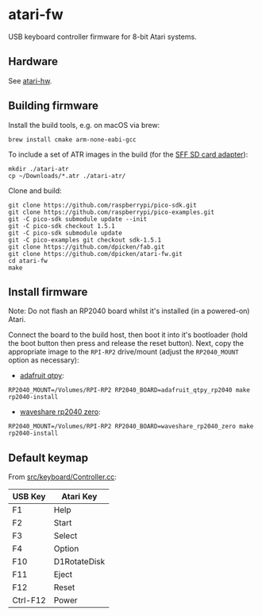 # atari-fw

USB keyboard controller firmware for 8-bit Atari systems.

## Hardware

See [atari-hw](https://github.com/dpicken/atari-hw).

## Building firmware

Install the build tools, e.g. on macOS via brew:

```
brew install cmake arm-none-eabi-gcc
```

To include a set of ATR images in the build (for the [SFF SD card adapter](https://github.com/dpicken/atari-hw/blob/main/doc/sbc-sd.md)):

```
mkdir ./atari-atr
cp ~/Downloads/*.atr ./atari-atr/
```

Clone and build:

```
git clone https://github.com/raspberrypi/pico-sdk.git
git clone https://github.com/raspberrypi/pico-examples.git
git -C pico-sdk submodule update --init
git -C pico-sdk checkout 1.5.1
git -C pico-sdk submodule update
git -C pico-examples git checkout sdk-1.5.1
git clone https://github.com/dpicken/fab.git
git clone https://github.com/dpicken/atari-fw.git
cd atari-fw
make
```

## Install firmware

Note: Do not flash an RP2040 board whilst it's installed (in a powered-on) Atari.

Connect the board to the build host, then boot it into it's bootloader (hold the boot button then press and release the reset button).  Next, copy the appropriate image to the `RPI-RP2` drive/mount (adjust the `RP2040_MOUNT` option as necessary):

  - [adafruit qtpy](https://www.adafruit.com/product/4900):
  ```
  RP2040_MOUNT=/Volumes/RPI-RP2 RP2040_BOARD=adafruit_qtpy_rp2040 make rp2040-install
  ```
  - [waveshare rp2040 zero](https://www.waveshare.com/rp2040-zero.htm):
  ```
  RP2040_MOUNT=/Volumes/RPI-RP2 RP2040_BOARD=waveshare_rp2040_zero make rp2040-install
  ```

## Default keymap

From [src/keyboard/Controller.cc](/src/keyboard/Controller.cc):

| USB Key   | Atari Key     |
|-----------|---------------|
| F1        | Help          |
| F2        | Start         |
| F3        | Select        |
| F4        | Option        |
| F10       | D1RotateDisk  |
| F11       | Eject         |
| F12       | Reset         |
| Ctrl-F12  | Power         |
